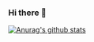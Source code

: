 ### Hi there 👋
[![Anurag's github stats](https://github-readme-stats.vercel.app/api?username=Roker-yuan&show_icons=true&theme=tokyonight)](https://github.com/anuraghazra/github-readme-stats)




<!--
**Roker-yuan/Roker-yuan** is a ✨ _special_ ✨ repository because its `README.md` (this file) appears on your GitHub profile.

Here are some ideas to get you started:

- 🔭 I’m currently working on ...
- 🌱 I’m currently learning ...
- 👯 I’m looking to collaborate on ...
- 🤔 I’m looking for help with ...
- 💬 Ask me about ...
- 📫 How to reach me: ...
- 😄 Pronouns: ...
- ⚡ Fun fact: ...
-->
